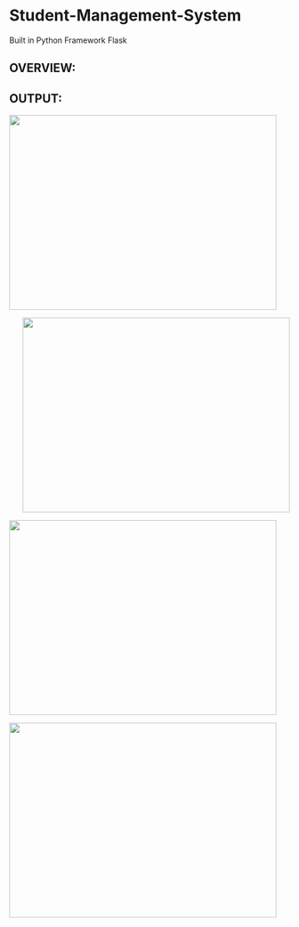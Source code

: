 # Student-Management-System
Built in Python Framework Flask

## OVERVIEW:

## OUTPUT:
  <p>
  <p align="left"><img src="https://user-images.githubusercontent.com/122221586/226708839-aaf96004-3995-4dfe-8dbc-a07f6a474421.png" width=480 height=350>
  <p align="right"><img src="https://user-images.githubusercontent.com/122221586/226714261-02993cc4-a5ad-474f-9a6d-fe0c6e76c704.png" width=480 height=350>
    <p align="left"><img src="https://user-images.githubusercontent.com/122221586/226718107-ea5fe0ff-9250-4240-a51e-4d7bac275553.png" width=480 height=350>
      <p align=""><img src="https://user-images.githubusercontent.com/122221586/226716791-846c60a5-c581-4b12-9189-1f46d94af104.png" width=480 height=350>
</p>
